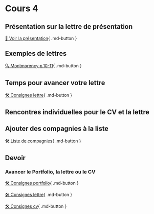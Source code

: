 # Cours 4
## Présentation sur la lettre de présentation     
[📁 Voir la présentation](https://cmontmorency365-my.sharepoint.com/:b:/g/personal/lora_boisvert_cmontmorency_qc_ca/ERrX846mpkdKu4CkXSbw1TYBDAUmeVdpkbbA89qHX-jchw?e=aiBfkj){ .md-button }  


## Exemples de lettres 
[🔍 Montmorency p.10-11](https://www.cmontmorency.qc.ca/wp-content/uploads/2023/11/Petit-guide-de-recherche-demploi.pdf){ .md-button }      



## Temps pour avancer votre lettre
[🛠️ Consignes lettre](./stages/lettre.md){ .md-button }        

## Rencontres individuelles pour le CV et la lettre

## Ajouter des compagnies à la liste
[🛠️ Liste de compagnies](https://teams.microsoft.com/l/entity/26bc2873-6023-480c-a11b-76b66605ce8c/_djb2_msteams_prefix_4081842536?context=%7B%22channelId%22%3A%2219%3AFh6bIgyplnX5mZYg_4Nl9AY15oUn63sZrUo3hadfFx01%40thread.tacv2%22%7D&tenantId=ffa995c7-10de-4ec8-95db-28ed0576455d
){ .md-button }     


## Devoir
### Avancer le Portfolio, la lettre ou le CV    
[🛠️ Consignes portfolio](./stages/portfolio.md){ .md-button }   

[🛠️ Consignes lettre](./stages/lettre.md){ .md-button }        

[🛠️ Consignes cv](./stages/cv.md){ .md-button }     
